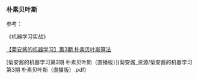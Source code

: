 ### 朴素贝叶斯

参考：

《机器学习实战》

[【菊安酱的机器学习】第3期 朴素贝叶斯算法](https://www.bilibili.com/video/av36338359)

[菊安酱的机器学习第3期 朴素贝叶斯（直播版）](菊安酱_资源/菊安酱的机器学习第3期 朴素贝叶斯（直播版）.pdf)

